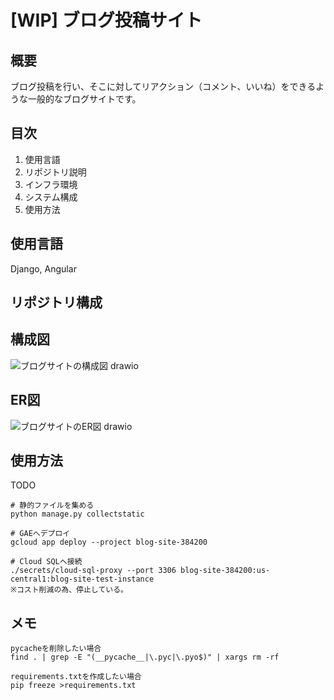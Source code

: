 # [WIP] ブログ投稿サイト

## 概要
ブログ投稿を行い、そこに対してリアクション（コメント、いいね）をできるような一般的なブログサイトです。

## 目次
1. 使用言語
2. リポジトリ説明
3. インフラ環境
4. システム構成
5. 使用方法

## 使用言語
Django, Angular

## リポジトリ構成

## 構成図
![ブログサイトの構成図 drawio](https://user-images.githubusercontent.com/64781052/230820033-67230c5e-f266-4ee6-b4a7-b4b17ce55f6d.png)

## ER図
![ブログサイトのER図 drawio](https://user-images.githubusercontent.com/64781052/230820058-356ab7e6-163f-4f19-888f-346203ee312d.png)

## 使用方法
TODO
```
# 静的ファイルを集める
python manage.py collectstatic

# GAEへデプロイ
gcloud app deploy --project blog-site-384200

# Cloud SQLへ接続
./secrets/cloud-sql-proxy --port 3306 blog-site-384200:us-central1:blog-site-test-instance
※コスト削減の為、停止している。
```

## メモ
```
pycacheを削除したい場合
find . | grep -E "(__pycache__|\.pyc|\.pyo$)" | xargs rm -rf

requirements.txtを作成したい場合
pip freeze >requirements.txt
```
